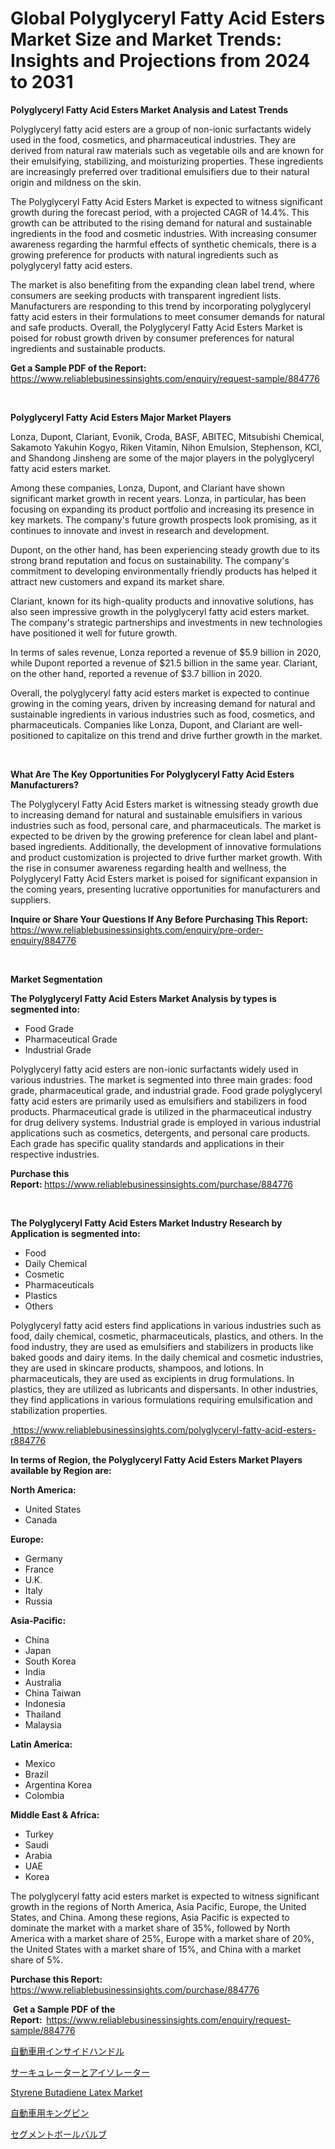 <p><h1>Global Polyglyceryl Fatty Acid Esters Market Size and Market Trends: Insights and Projections from 2024 to 2031</h1></p><p><strong>Polyglyceryl Fatty Acid Esters Market Analysis and Latest Trends</strong></p>
<p><p>Polyglyceryl fatty acid esters are a group of non-ionic surfactants widely used in the food, cosmetics, and pharmaceutical industries. They are derived from natural raw materials such as vegetable oils and are known for their emulsifying, stabilizing, and moisturizing properties. These ingredients are increasingly preferred over traditional emulsifiers due to their natural origin and mildness on the skin.</p><p>The Polyglyceryl Fatty Acid Esters Market is expected to witness significant growth during the forecast period, with a projected CAGR of 14.4%. This growth can be attributed to the rising demand for natural and sustainable ingredients in the food and cosmetic industries. With increasing consumer awareness regarding the harmful effects of synthetic chemicals, there is a growing preference for products with natural ingredients such as polyglyceryl fatty acid esters.</p><p>The market is also benefiting from the expanding clean label trend, where consumers are seeking products with transparent ingredient lists. Manufacturers are responding to this trend by incorporating polyglyceryl fatty acid esters in their formulations to meet consumer demands for natural and safe products. Overall, the Polyglyceryl Fatty Acid Esters Market is poised for robust growth driven by consumer preferences for natural ingredients and sustainable products.</p></p>
<p><strong>Get a Sample PDF of the Report:&nbsp;</strong> <a href="https://www.reliablebusinessinsights.com/enquiry/request-sample/884776">https://www.reliablebusinessinsights.com/enquiry/request-sample/884776</a></p>
<p>&nbsp;</p>
<p><strong>Polyglyceryl Fatty Acid Esters Major Market Players</strong></p>
<p><p>Lonza, Dupont, Clariant, Evonik, Croda, BASF, ABITEC, Mitsubishi Chemical, Sakamoto Yakuhin Kogyo, Riken Vitamin, Nihon Emulsion, Stephenson, KCI, and Shandong Jinsheng are some of the major players in the polyglyceryl fatty acid esters market.</p><p>Among these companies, Lonza, Dupont, and Clariant have shown significant market growth in recent years. Lonza, in particular, has been focusing on expanding its product portfolio and increasing its presence in key markets. The company's future growth prospects look promising, as it continues to innovate and invest in research and development.</p><p>Dupont, on the other hand, has been experiencing steady growth due to its strong brand reputation and focus on sustainability. The company's commitment to developing environmentally friendly products has helped it attract new customers and expand its market share.</p><p>Clariant, known for its high-quality products and innovative solutions, has also seen impressive growth in the polyglyceryl fatty acid esters market. The company's strategic partnerships and investments in new technologies have positioned it well for future growth.</p><p>In terms of sales revenue, Lonza reported a revenue of $5.9 billion in 2020, while Dupont reported a revenue of $21.5 billion in the same year. Clariant, on the other hand, reported a revenue of $3.7 billion in 2020.</p><p>Overall, the polyglyceryl fatty acid esters market is expected to continue growing in the coming years, driven by increasing demand for natural and sustainable ingredients in various industries such as food, cosmetics, and pharmaceuticals. Companies like Lonza, Dupont, and Clariant are well-positioned to capitalize on this trend and drive further growth in the market.</p></p>
<p>&nbsp;</p>
<p><strong>What Are The Key Opportunities For Polyglyceryl Fatty Acid Esters Manufacturers?</strong></p>
<p><p>The Polyglyceryl Fatty Acid Esters market is witnessing steady growth due to increasing demand for natural and sustainable emulsifiers in various industries such as food, personal care, and pharmaceuticals. The market is expected to be driven by the growing preference for clean label and plant-based ingredients. Additionally, the development of innovative formulations and product customization is projected to drive further market growth. With the rise in consumer awareness regarding health and wellness, the Polyglyceryl Fatty Acid Esters market is poised for significant expansion in the coming years, presenting lucrative opportunities for manufacturers and suppliers.</p></p>
<p><strong>Inquire or Share Your Questions If Any Before Purchasing This Report:</strong> <a href="https://www.reliablebusinessinsights.com/enquiry/pre-order-enquiry/884776">https://www.reliablebusinessinsights.com/enquiry/pre-order-enquiry/884776</a></p>
<p>&nbsp;</p>
<p><strong>Market Segmentation</strong></p>
<p><strong>The Polyglyceryl Fatty Acid Esters Market Analysis by types is segmented into:</strong></p>
<p><ul><li>Food Grade</li><li>Pharmaceutical Grade</li><li>Industrial Grade</li></ul></p>
<p><p>Polyglyceryl fatty acid esters are non-ionic surfactants widely used in various industries. The market is segmented into three main grades: food grade, pharmaceutical grade, and industrial grade. Food grade polyglyceryl fatty acid esters are primarily used as emulsifiers and stabilizers in food products. Pharmaceutical grade is utilized in the pharmaceutical industry for drug delivery systems. Industrial grade is employed in various industrial applications such as cosmetics, detergents, and personal care products. Each grade has specific quality standards and applications in their respective industries.</p></p>
<p><strong>Purchase this Report:&nbsp;</strong><a href="https://www.reliablebusinessinsights.com/purchase/884776">https://www.reliablebusinessinsights.com/purchase/884776</a></p>
<p>&nbsp;</p>
<p><strong>The Polyglyceryl Fatty Acid Esters Market Industry Research by Application is segmented into:</strong></p>
<p><ul><li>Food</li><li>Daily Chemical</li><li>Cosmetic</li><li>Pharmaceuticals</li><li>Plastics</li><li>Others</li></ul></p>
<p><p>Polyglyceryl fatty acid esters find applications in various industries such as food, daily chemical, cosmetic, pharmaceuticals, plastics, and others. In the food industry, they are used as emulsifiers and stabilizers in products like baked goods and dairy items. In the daily chemical and cosmetic industries, they are used in skincare products, shampoos, and lotions. In pharmaceuticals, they are used as excipients in drug formulations. In plastics, they are utilized as lubricants and dispersants. In other industries, they find applications in various formulations requiring emulsification and stabilization properties.</p></p>
<p><a href="https://www.reliablebusinessinsights.com/polyglyceryl-fatty-acid-esters-r884776">&nbsp;https://www.reliablebusinessinsights.com/polyglyceryl-fatty-acid-esters-r884776</a></p>
<p><strong>In terms of Region, the Polyglyceryl Fatty Acid Esters Market Players available by Region are:</strong></p>
<p>
    <p> <strong> North America: </strong>
        <ul>
            <li>United States</li>
            <li>Canada</li>
        </ul>
        </p> 
    <p> <strong> Europe: </strong>
        <ul>
            <li>Germany</li>
            <li>France</li>
            <li>U.K.</li>
            <li>Italy</li>
            <li>Russia</li>
        </ul>
        </p> 
    <p> <strong> Asia-Pacific: </strong>
        <ul>
            <li>China</li>
            <li>Japan</li>
            <li>South Korea</li>
            <li>India</li>
            <li>Australia</li>
            <li>China Taiwan</li>
            <li>Indonesia</li>
            <li>Thailand</li>
            <li>Malaysia</li>
        </ul>
        </p> 
    <p> <strong> Latin America: </strong>
        <ul>
            <li>Mexico</li>
            <li>Brazil</li>
            <li>Argentina Korea</li>
            <li>Colombia</li>
        </ul>
        </p> 
    <p> <strong> Middle East & Africa: </strong>
        <ul>
            <li>Turkey</li>
            <li>Saudi</li>
            <li>Arabia</li>
            <li>UAE</li>
            <li>Korea</li>
        </ul>
    </p>
    </p>
<p><p>The polyglyceryl fatty acid esters market is expected to witness significant growth in the regions of North America, Asia Pacific, Europe, the United States, and China. Among these regions, Asia Pacific is expected to dominate the market with a market share of 35%, followed by North America with a market share of 25%, Europe with a market share of 20%, the United States with a market share of 15%, and China with a market share of 5%.</p></p>
<p><strong>Purchase this Report: </strong><a href="https://www.reliablebusinessinsights.com/purchase/884776">https://www.reliablebusinessinsights.com/purchase/884776</a></p>
<p>&nbsp;<strong>Get a Sample PDF of the Report:&nbsp;&nbsp;</strong><a href="https://www.reliablebusinessinsights.com/enquiry/request-sample/884776">https://www.reliablebusinessinsights.com/enquiry/request-sample/884776</a></p>
<p><strong></strong></p>
<p><p><a href="https://medium.com/@jacksonlisa831/2024%E5%B9%B4%E3%81%8B%E3%82%892031%E5%B9%B4%E3%81%BE%E3%81%A7%E3%81%AE%E6%9C%9F%E9%96%93%E3%81%AB-%E6%8B%A1%E5%A4%A7%E3%81%97%E3%81%A6%E3%81%84%E3%82%8B%E8%87%AA%E5%8B%95%E8%BB%8A%E5%86%85%E9%83%A8%E3%83%8F%E3%83%B3%E3%83%89%E3%83%AB%E5%B8%82%E5%A0%B4%E3%81%AE%E8%A6%8F%E6%A8%A1%E3%81%AB%E9%96%A2%E3%81%99%E3%82%8B%E6%B4%9E%E5%AF%9F-%E3%81%AE%E5%B9%B4%E9%96%93%E6%88%90%E9%95%B7%E7%8E%87%E3%82%92%E6%8C%81%E3%81%A3%E3%81%A6%E3%81%84%E3%81%BE%E3%81%99-76113b828a30">自動車用インサイドハンドル</a></p><p><a href="https://github.com/AdellaPrice2023/Market-Research-Report-List-1/blob/main/7600137135993.md">サーキュレーターとアイソレーター</a></p><p><a href="https://github.com/CliffMedina6/Market-Research-Report-List-5/blob/main/styrene-butadiene-latex-market.md">Styrene Butadiene Latex Market</a></p><p><a href="https://medium.com/@gaddygeorge/2024%E5%B9%B4%E3%81%8B%E3%82%892031%E5%B9%B4%E3%81%BE%E3%81%A7%E3%81%AE%E6%9C%9F%E9%96%93%E3%81%AE%E4%B8%96%E7%95%8C%E8%87%AA%E5%8B%95%E8%BB%8A%E3%82%AD%E3%83%B3%E3%82%B0%E3%83%94%E3%83%B3%E5%B8%82%E5%A0%B4%E3%81%AE%E6%A9%9F%E4%BC%9A%E3%81%A8%E4%BA%88%E6%B8%AC-6ae76b4e6348">自動車用キングピン</a></p><p><a href="https://github.com/AbigaleHuel/Market-Research-Report-List-1/blob/main/3636246135994.md">セグメントボールバルブ</a></p></p>